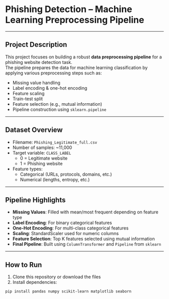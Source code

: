 # Phishing Detection – Machine Learning Preprocessing Pipeline
---

## Project Description

This project focuses on building a robust **data preprocessing pipeline** for a phishing website detection task.  
The pipeline prepares the data for machine learning classification by applying various preprocessing steps such as:

- Missing value handling
- Label encoding & one-hot encoding
- Feature scaling
- Train-test split
- Feature selection (e.g., mutual information)
- Pipeline construction using `sklearn.pipeline`

---

## Dataset Overview

- Filename: `Phishing_Legitimate_full.csv`
- Number of samples: ~11,000
- Target variable: `CLASS_LABEL`  
  - 0 = Legitimate website  
  - 1 = Phishing website
- Feature types:  
  - Categorical (URLs, protocols, domains, etc.)  
  - Numerical (lengths, entropy, etc.)

---

## Pipeline Highlights

- **Missing Values**: Filled with mean/most frequent depending on feature type
- **Label Encoding**: For binary categorical features
- **One-Hot Encoding**: For multi-class categorical features
- **Scaling**: StandardScaler used for numeric columns
- **Feature Selection**: Top K features selected using mutual information
- **Final Pipeline**: Built using `ColumnTransformer` and `Pipeline` from `sklearn`

---

## How to Run

1. Clone this repository or download the files
2. Install dependencies:
```bash
pip install pandas numpy scikit-learn matplotlib seaborn


